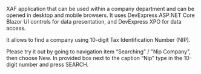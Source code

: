 XAF application that can be used within a company department and can be opened in desktop and mobile browsers. 
It uses DevExpress ASP.NET Core Blazor UI controls for data presentation, and DevExpress XPO for data access.

It allows to find a company using 10-digit Tax Identification Number (NIP). 

Please try it out by going to navigation item “Searching” / "Nip Company", then choose New. 
In provided box next to the caption “Nip” type in the 10-digit number and press SEARCH.


